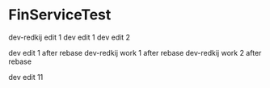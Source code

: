 # FinServiceTest
dev-redkij edit 1
dev edit 1
dev edit 2

dev edit 1 after rebase
dev-redkij work 1 after rebase
dev-redkij work 2 after rebase

dev edit 11